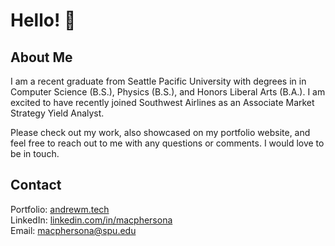 # Hello! 👋

## About Me
I am a recent graduate from Seattle Pacific University with degrees in in Computer Science (B.S.), Physics (B.S.), and Honors Liberal Arts (B.A.). I am excited to have recently joined Southwest Airlines as an Associate Market Strategy Yield Analyst. 

Please check out my work, also showcased on my portfolio website, and feel free to reach out to me with any questions or comments. I would love to be in touch.

## Contact
Portfolio: <a href="https://andrewm.tech">andrewm.tech</a><br>
LinkedIn: <a href="https://www.linkedin.com/in/macphersona">linkedin.com/in/macphersona</a><br>
Email: <a href="mailto:macphersona@spu.edu">macphersona@spu.edu</a><br>
